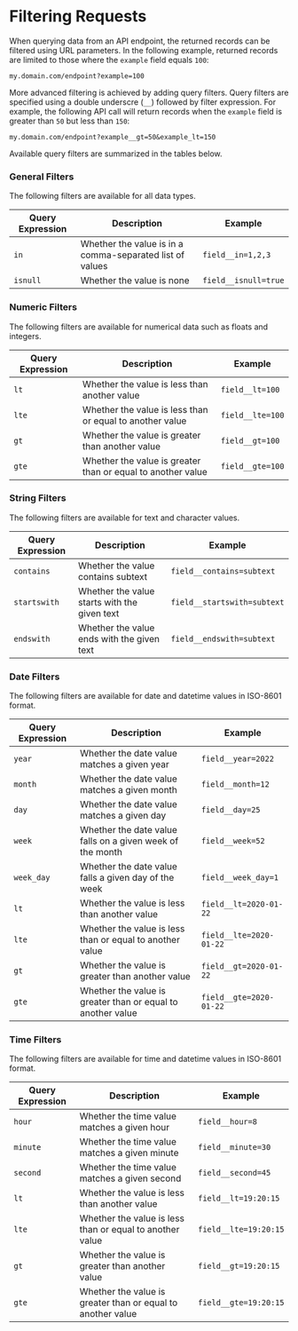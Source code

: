 # Filtering Requests

When querying data from an API endpoint, the returned records can be filtered using URL parameters.
In the following example, returned records are limited to those where the `example` field equals `100`:

```
my.domain.com/endpoint?example=100
```

More advanced filtering is achieved by adding query filters.
Query filters are specified using a double underscre (`__`) followed by filter expression.
For example, the following API call will return records when the `example` field is greater than `50` but less than `150`:

```
my.domain.com/endpoint?example__gt=50&example_lt=150
```

Available query filters are summarized in the tables below.

### General Filters

The following filters are available for all data types.

| Query Expression | Description                                              | Example              |
|------------------|----------------------------------------------------------|----------------------|
| `in`             | Whether the value is in a comma-separated list of values | `field__in=1,2,3`    |
| `isnull`         | Whether the value is none                                | `field__isnull=true` |

### Numeric Filters

The following filters are available for numerical data such as floats and integers.

| Query Expression | Description                                                 | Example          |
|------------------|-------------------------------------------------------------|------------------|
| `lt`             | Whether the value is less than another value                | `field__lt=100`  |
| `lte`            | Whether the value is less than or equal to another value    | `field__lte=100` |
| `gt`             | Whether the value is greater than another value             | `field__gt=100`  |
| `gte`            | Whether the value is greater than or equal to another value | `field__gte=100` |

### String Filters

The following filters are available for text and character values.

| Query Expression | Description                                  | Example                     |
|------------------|----------------------------------------------|-----------------------------|
| `contains`       | Whether the value contains subtext           | `field__contains=subtext`   |
| `startswith`     | Whether the value starts with the given text | `field__startswith=subtext` |
| `endswith`       | Whether the value ends with the given text   | `field__endswith=subtext`   |

### Date Filters

The following filters are available for date and datetime values in ISO-8601 format.

| Query Expression | Description                                                 | Example                 |
|------------------|-------------------------------------------------------------|-------------------------|
| `year`           | Whether the date value matches a given year                 | `field__year=2022`      |
| `month`          | Whether the date value matches a given month                | `field__month=12`       |
| `day`            | Whether the date value matches a given day                  | `field__day=25`         |
| `week`           | Whether the date value falls on a given week of the month   | `field__week=52`        |
| `week_day`       | Whether the date value falls a given day of the week        | `field__week_day=1`     |
| `lt`             | Whether the value is less than another value                | `field__lt=2020-01-22`  |
| `lte`            | Whether the value is less than or equal to another value    | `field__lte=2020-01-22` |
| `gt`             | Whether the value is greater than another value             | `field__gt=2020-01-22`  |
| `gte`            | Whether the value is greater than or equal to another value | `field__gte=2020-01-22` |

### Time Filters

The following filters are available for time and datetime values in ISO-8601 format.

| Query Expression | Description                                                 | Example               |
|------------------|-------------------------------------------------------------|-----------------------|
| `hour`           | Whether the time value matches a given hour                 | `field__hour=8`       |
| `minute`         | Whether the time value matches a given minute               | `field__minute=30`    |
| `second`         | Whether the time value matches a given second               | `field__second=45`    | 
| `lt`             | Whether the value is less than another value                | `field__lt=19:20:15`  |
| `lte`            | Whether the value is less than or equal to another value    | `field__lte=19:20:15` |
| `gt`             | Whether the value is greater than another value             | `field__gt=19:20:15`  |
| `gte`            | Whether the value is greater than or equal to another value | `field__gte=19:20:15` |
